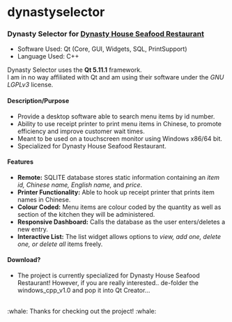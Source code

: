 # dynastyselector
### Dynasty Selector for [Dynasty House Seafood Restaurant](http://dynastyhouserestaurant.com "Official Website")

- Software Used: Qt (Core, GUI, Widgets, SQL, PrintSupport)
- Language Used: C++

Dynasty Selector uses the <b>Qt 5.11.1</b> framework.<br>
I am in no way affiliated with Qt and am using their software under the <i>GNU LGPLv3</i> license.<br>

#### Description/Purpose
- Provide a desktop software able to search menu items by id number.
- Ability to use receipt printer to print menu items in Chinese, to promote efficiency and improve customer wait times.
- Meant to be used on a touchscreen monitor using Windows x86/64 bit.
- Specialized for Dynasty House Seafood Restaurant.

#### Features
- <b>Remote:</b> SQLITE database stores static information containing an <i>item id, Chinese name, English name,</i> and <i>price</i>.
- <b>Printer Functionality:</b> Able to hook up receipt printer that prints item names in Chinese.
- <b>Colour Coded:</b> Menu items are colour coded by the quantity as well as section of the kitchen they will be administered.
- <b>Responsive Dashboard:</b> Calls the database as the user enters/deletes a new entry.
- <b>Interactive List:</b> The list widget allows options to <i>view, add one, delete one, or delete all</i> items freely.

#### Download?
- The project is currently specialized for Dynasty House Seafood Restaurant! However, if you are really interested.. de-folder the windows_cpp_v1.0 and pop it into Qt Creator...
<br>
:whale: Thanks for checking out the project! :whale:
